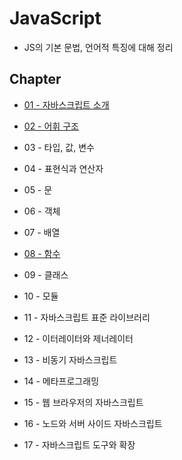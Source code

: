 # JavaScript

- JS의 기본 문법, 언어적 특징에 대해 정리

## Chapter

- [01 - 자바스크립트 소개](./01_intro/)

- [02 - 어휘 구조](./02_lexical_structure/)

- 03 - 타입, 값, 변수

- 04 - 표현식과 연산자

- 05 - 문

- 06 - 객체

- 07 - 배열

- [08 - 함수](./08_fuction/)

- 09 - 클래스

- 10 - 모듈

- 11 - 자바스크립트 표준 라이브러리

- 12 - 이터레이터와 제너레이터

- 13 - 비동기 자바스크립트

- 14 - 메타프로그래밍

- 15 - 웹 브라우저의 자바스크립트

- 16 - 노드와 서버 사이드 자바스크립트

- 17 - 자바스크립트 도구와 확장